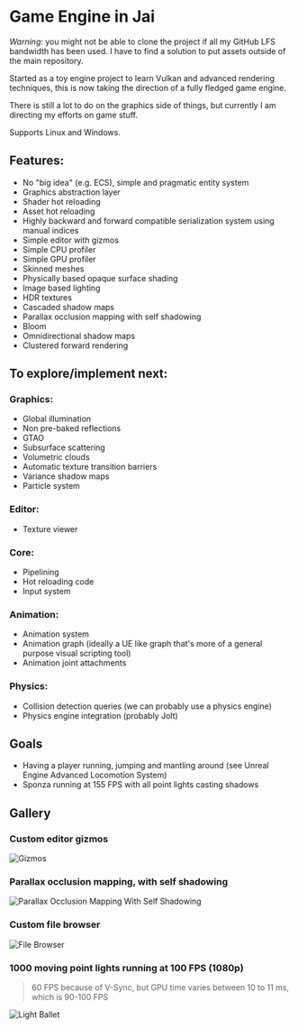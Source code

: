 # Game Engine in Jai
*Warning*: you might not be able to clone the project if all my GitHub LFS bandwidth has been used. I have to find a solution to put assets outside of the main repository.

Started as a toy engine project to learn Vulkan and advanced rendering techniques, this is now taking the direction of a fully fledged game engine.

There is still a lot to do on the graphics side of things, but currently I am directing my efforts on game stuff.

Supports Linux and Windows.

## Features:
* No "big idea" (e.g. ECS), simple and pragmatic entity system
* Graphics abstraction layer
* Shader hot reloading
* Asset hot reloading
* Highly backward and forward compatible serialization system using manual indices
* Simple editor with gizmos
* Simple CPU profiler
* Simple GPU profiler
* Skinned meshes
* Physically based opaque surface shading
* Image based lighting
* HDR textures
* Cascaded shadow maps
* Parallax occlusion mapping with self shadowing
* Bloom
* Omnidirectional shadow maps
* Clustered forward rendering

## To explore/implement next:
### Graphics:
* Global illumination
* Non pre-baked reflections
* GTAO
* Subsurface scattering
* Volumetric clouds
* Automatic texture transition barriers
* Variance shadow maps
* Particle system
### Editor:
* Texture viewer
### Core:
* Pipelining
* Hot reloading code
* Input system
### Animation:
* Animation system
* Animation graph (ideally a UE like graph that's more of a general purpose visual scripting tool)
* Animation joint attachments
### Physics:
* Collision detection queries (we can probably use a physics engine)
* Physics engine integration (probably Jolt)

## Goals
* Having a player running, jumping and mantling around (see Unreal Engine Advanced Locomotion System)
* Sponza running at 155 FPS with all point lights casting shadows

## Gallery
### Custom editor gizmos
![Gizmos](Screenshots/gizmo.gif)
### Parallax occlusion mapping, with self shadowing
![Parallax Occlusion Mapping With Self Shadowing](Screenshots/parallax_occlusion_mapping_with_shadows.gif)
### Custom file browser
![File Browser](Screenshots/file_browser.png)
### 1000 moving point lights running at 100 FPS (1080p)
> 60 FPS because of V-Sync, but GPU time varies between 10 to 11 ms, which is 90-100 FPS

![Light Ballet](Screenshots/light_ballet.png)
